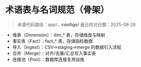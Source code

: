 # 术语表与名词规范（骨架）

> 来源代码路径：app/**、configs/**
> 最近校对日期：2025-08-26

- 维表（Dimension）：dim_* 表，存储维度与映射
- 事实表（Fact）：fact_* 表，存储指标数据
- 导入（Ingest）：CSV→staging→merge 的数据引入流程
- 合并（Merge）：对齐/去重/汇总写入事实表
- 连接池（Pool）：数据库连接复用设施


